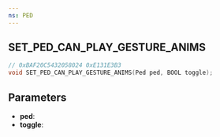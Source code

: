 ```yaml
---
ns: PED
---
```

## SET_PED_CAN_PLAY_GESTURE_ANIMS

```c
// 0xBAF20C5432058024 0xE131E3B3
void SET_PED_CAN_PLAY_GESTURE_ANIMS(Ped ped, BOOL toggle);
```


## Parameters
* **ped**: 
* **toggle**: 

